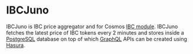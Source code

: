 # IBCJuno

IBCJuno is IBC price aggregator and for Cosmos [IBC module](https://github.com/cosmos/ibc).
IBCJuno fetches the latest price of IBC tokens every 2 minutes and stores inside a [PostgreSQL](https://www.postgresql.org/) database on top of which [GraphQL](https://graphql.org/) APIs can be created using [Hasura](https://hasura.io/).
